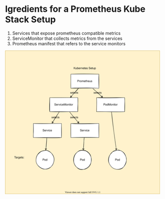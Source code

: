 # Igredients for a Prometheus Kube Stack Setup

1. Services that expose prometheus compatible metrics
2. ServiceMonitor that collects metrics from the services
3. Prometheus manifest that refers to the service monitors

![Self-editing Diagram](./imgs/overview.drawio.svg)